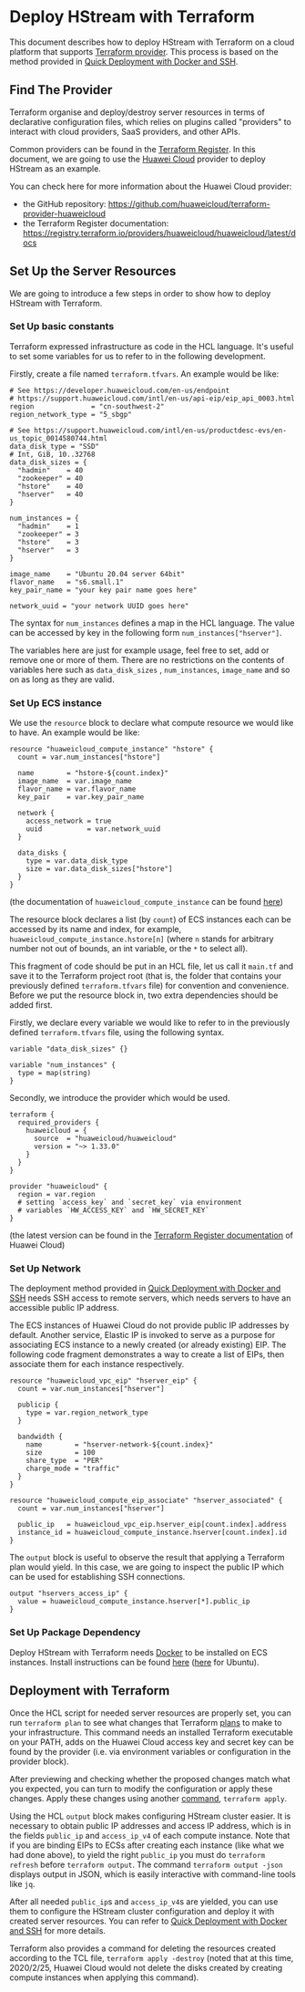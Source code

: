 # Deploy HStream with Terraform

This document describes how to deploy HStream with Terraform on a cloud platform that
supports [Terraform provider](https://www.terraform.io/language/providers). This process is based on
the method provided in [Quick Deployment with Docker and SSH](./quick-deploy-ssh.md).

## Find The Provider

Terraform organise and deploy/destroy server resources in terms of declarative configuration files,
which relies on plugins called "providers" to interact with cloud providers, SaaS providers, and
other APIs.

Common providers can be found in
the [Terraform Register](https://registry.terraform.io/browse/providers). In this document, we are
going to use the [Huawei Cloud](https://www.huaweicloud.com) provider to deploy HStream as an
example.

You can check here for more information about the Huawei Cloud provider:

- the GitHub repository: https://github.com/huaweicloud/terraform-provider-huaweicloud
- the Terraform Register
  documentation: https://registry.terraform.io/providers/huaweicloud/huaweicloud/latest/docs

## Set Up the Server Resources

We are going to introduce a few steps in order to show how to deploy HStream with Terraform.

### Set Up basic constants

Terraform expressed infrastructure as code in the HCL language. It's useful to set some variables
for us to refer to in the following development.

Firstly, create a file named `terraform.tfvars`. An example would be like:

```hcl
# See https://developer.huaweicloud.com/en-us/endpoint
# https://support.huaweicloud.com/intl/en-us/api-eip/eip_api_0003.html
region              = "cn-southwest-2"
region_network_type = "5_sbgp"

# See https://support.huaweicloud.com/intl/en-us/productdesc-evs/en-us_topic_0014580744.html
data_disk_type = "SSD"
# Int, GiB, 10..32768
data_disk_sizes = {
  "hadmin"    = 40
  "zookeeper" = 40
  "hstore"    = 40
  "hserver"   = 40
}

num_instances = {
  "hadmin"    = 1
  "zookeeper" = 3
  "hstore"    = 3
  "hserver"   = 3
}

image_name    = "Ubuntu 20.04 server 64bit"
flavor_name   = "s6.small.1"
key_pair_name = "your key pair name goes here"

network_uuid = "your network UUID goes here"
```

The syntax for `num_instances` defines a map in the HCL language. The value can be accessed by key
in the following form `num_instances["hserver"]`.

The variables here are just for example usage, feel free to set, add or remove one or more of them.
There are no restrictions on the contents of variables here such as `data_disk_sizes`
, `num_instances`, `image_name` and so on as long as they are valid.

### Set Up ECS instance

We use the `resource` block to declare what compute resource we would like to have. An example would
be like:

```hcl
resource "huaweicloud_compute_instance" "hstore" {
  count = var.num_instances["hstore"]

  name        = "hstore-${count.index}"
  image_name  = var.image_name
  flavor_name = var.flavor_name
  key_pair    = var.key_pair_name

  network {
    access_network = true
    uuid           = var.network_uuid
  }

  data_disks {
    type = var.data_disk_type
    size = var.data_disk_sizes["hstore"]
  }
}
```

(the documentation of `huaweicloud_compute_instance` can be
found [here](https://registry.terraform.io/providers/huaweicloud/huaweicloud/latest/docs/resources/compute_instance))

The resource block declares a list (by `count`) of ECS instances each can be accessed by its name
and index, for example, `huaweicloud_compute_instance.hstore[n]` (where `n` stands for arbitrary
number not out of bounds, an int variable, or the `*` to select all).

This fragment of code should be put in an HCL file, let us call it `main.tf` and save it to the
Terraform project root (that is, the folder that contains your previously defined `terraform.tfvars`
file) for convention and convenience. Before we put the resource block in, two extra dependencies
should be added first.

Firstly, we declare every variable we would like to refer to in the previously
defined `terraform.tfvars` file, using the following syntax.

```hcl
variable "data_disk_sizes" {}

variable "num_instances" {
  type = map(string)
}
```

Secondly, we introduce the provider which would be used.

```hcl
terraform {
  required_providers {
    huaweicloud = {
      source  = "huaweicloud/huaweicloud"
      version = "~> 1.33.0"
    }
  }
}

provider "huaweicloud" {
  region = var.region
  # setting `access_key` and `secret_key` via environment
  # variables `HW_ACCESS_KEY` and `HW_SECRET_KEY`
}
```

(the latest version can be found in
the [Terraform Register documentation](https://registry.terraform.io/providers/huaweicloud/huaweicloud/latest/docs)
of Huawei Cloud)

### Set Up Network

The deployment method provided in [Quick Deployment with Docker and SSH](./quick-deploy-ssh.md)
needs SSH access to remote servers, which needs servers to have an accessible public IP address.

The ECS instances of Huawei Cloud do not provide public IP addresses by default. Another service,
Elastic IP is invoked to serve as a purpose for associating ECS instance to a newly created (or
already existing) EIP. The following code fragment demonstrates a way to create a list of EIPs, then
associate them for each instance respectively.

```hcl
resource "huaweicloud_vpc_eip" "hserver_eip" {
  count = var.num_instances["hserver"]

  publicip {
    type = var.region_network_type
  }

  bandwidth {
    name        = "hserver-network-${count.index}"
    size        = 100
    share_type  = "PER"
    charge_mode = "traffic"
  }
}

resource "huaweicloud_compute_eip_associate" "hserver_associated" {
  count = var.num_instances["hserver"]

  public_ip   = huaweicloud_vpc_eip.hserver_eip[count.index].address
  instance_id = huaweicloud_compute_instance.hserver[count.index].id
}
```

The `output` block is useful to observe the result that applying a Terraform plan would yield. In
this case, we are going to inspect the public IP which can be used for establishing SSH connections.

```hcl
output "hservers_access_ip" {
  value = huaweicloud_compute_instance.hserver[*].public_ip
}
```

### Set Up Package Dependency

Deploy HStream with Terraform needs [Docker](https://docs.docker.com/) to be installed on ECS
instances. Install instructions can be
found [here](https://docs.docker.com/engine/install/centos/) ([here](https://docs.docker.com/engine/install/ubuntu/)
for Ubuntu).

## Deployment with Terraform

Once the HCL script for needed server resources are properly set, you can run `terraform plan` to
see what changes that Terraform [plans](https://www.terraform.io/cli/commands/plan) to make to your
infrastructure. This command needs an installed Terraform executable on your PATH, adds on the
Huawei Cloud access key and secret key can be found by the provider (i.e. via environment variables
or configuration in the provider block).

After previewing and checking whether the proposed changes match what you expected, you can turn to
modify the configuration or apply these changes. Apply these changes using another
[command](https://www.terraform.io/cli/commands/apply), `terraform apply`.

Using the HCL `output` block makes configuring HStream cluster easier. It is necessary to obtain
public IP addresses and access IP address, which is in the fields `public_ip` and `access_ip_v4` of
each compute instance. Note that if you are binding EIPs to ECSs after creating each instance (like
what we had done above), to yield the right `public_ip` you must do `terraform refresh`
before `terraform output`. The command `terraform output -json` displays output in JSON, which is
easily interactive with command-line tools like `jq`.

After all needed `public_ip`s and `access_ip_v4`s are yielded, you can use them to configure the
HStream cluster configuration and deploy it with created server resources. You can refer
to [Quick Deployment with Docker and SSH](./quick-deploy-ssh.md) for more details.

Terraform also provides a command for deleting the resources created according to the TCL
file, `terraform apply -destroy` (noted that at this time, 2020/2/25, Huawei Cloud would not delete
the disks created by creating compute instances when applying this command).
